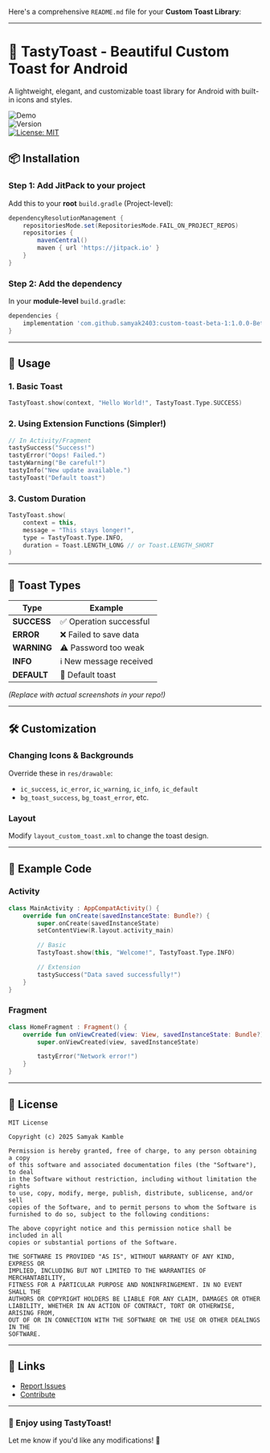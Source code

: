 Here's a comprehensive `README.md` file for your **Custom Toast Library**:

---

# 🍞 TastyToast - Beautiful Custom Toast for Android  

A lightweight, elegant, and customizable toast library for Android with built-in icons and styles.  

![Demo](https://img.shields.io/badge/Demo-APK-blue)  
![Version](https://img.shields.io/badge/Version-1.0.0--Beta--1-orange)  
[![License: MIT](https://img.shields.io/badge/License-MIT-yellow.svg)](https://opensource.org/licenses/MIT)
## 📦 Installation  

### Step 1: Add JitPack to your project  
Add this to your **root** `build.gradle` (Project-level):  
```gradle
dependencyResolutionManagement {  
    repositoriesMode.set(RepositoriesMode.FAIL_ON_PROJECT_REPOS)  
    repositories {  
        mavenCentral()  
        maven { url 'https://jitpack.io' }  
    }  
}  
```

### Step 2: Add the dependency  
In your **module-level** `build.gradle`:  
```gradle
dependencies {  
    implementation 'com.github.samyak2403:custom-toast-beta-1:1.0.0-Beta-1'  
}  
```

---

## 🚀 Usage  

### 1. Basic Toast  
```kotlin
TastyToast.show(context, "Hello World!", TastyToast.Type.SUCCESS)  
```

### 2. Using Extension Functions (Simpler!)  
```kotlin
// In Activity/Fragment  
tastySuccess("Success!")  
tastyError("Oops! Failed.")  
tastyWarning("Be careful!")  
tastyInfo("New update available.")  
tastyToast("Default toast")  
```

### 3. Custom Duration  
```kotlin
TastyToast.show(  
    context = this,  
    message = "This stays longer!",  
    type = TastyToast.Type.INFO,  
    duration = Toast.LENGTH_LONG // or Toast.LENGTH_SHORT  
)  
```

---

## 🎻 Toast Types  

| Type | Example |  
|------|---------|  
| **SUCCESS** | ✅ Operation successful |  
| **ERROR** | ❌ Failed to save data |  
| **WARNING** | ⚠️ Password too weak |  
| **INFO** | ℹ️ New message received |  
| **DEFAULT** | 💬 Default toast |  

*(Replace with actual screenshots in your repo!)*  

---

## 🛠️ Customization  

### Changing Icons & Backgrounds  
Override these in `res/drawable`:  
- `ic_success`, `ic_error`, `ic_warning`, `ic_info`, `ic_default`  
- `bg_toast_success`, `bg_toast_error`, etc.  

### Layout  
Modify `layout_custom_toast.xml` to change the toast design.  

---

## 📝 Example Code  

### Activity  
```kotlin
class MainActivity : AppCompatActivity() {  
    override fun onCreate(savedInstanceState: Bundle?) {  
        super.onCreate(savedInstanceState)  
        setContentView(R.layout.activity_main)  

        // Basic  
        TastyToast.show(this, "Welcome!", TastyToast.Type.INFO)  

        // Extension  
        tastySuccess("Data saved successfully!")  
    }  
}  
```

### Fragment  
```kotlin
class HomeFragment : Fragment() {  
    override fun onViewCreated(view: View, savedInstanceState: Bundle?) {  
        super.onViewCreated(view, savedInstanceState)  

        tastyError("Network error!")  
    }  
}  
```

---

## 📜 License  
```text
MIT License

Copyright (c) 2025 Samyak Kamble

Permission is hereby granted, free of charge, to any person obtaining a copy
of this software and associated documentation files (the "Software"), to deal
in the Software without restriction, including without limitation the rights
to use, copy, modify, merge, publish, distribute, sublicense, and/or sell
copies of the Software, and to permit persons to whom the Software is
furnished to do so, subject to the following conditions:

The above copyright notice and this permission notice shall be included in all
copies or substantial portions of the Software.

THE SOFTWARE IS PROVIDED "AS IS", WITHOUT WARRANTY OF ANY KIND, EXPRESS OR
IMPLIED, INCLUDING BUT NOT LIMITED TO THE WARRANTIES OF MERCHANTABILITY,
FITNESS FOR A PARTICULAR PURPOSE AND NONINFRINGEMENT. IN NO EVENT SHALL THE
AUTHORS OR COPYRIGHT HOLDERS BE LIABLE FOR ANY CLAIM, DAMAGES OR OTHER
LIABILITY, WHETHER IN AN ACTION OF CONTRACT, TORT OR OTHERWISE, ARISING FROM,
OUT OF OR IN CONNECTION WITH THE SOFTWARE OR THE USE OR OTHER DEALINGS IN THE
SOFTWARE.
```

---

## 🔗 Links  
- [Report Issues](https://github.com/samyak2403/custom-toast/issues)  
- [Contribute](https://github.com/samyak2403/custom-toast/pulls)  

---

### 🎉 Enjoy using **TastyToast**!  
Let me know if you'd like any modifications! 🚀
